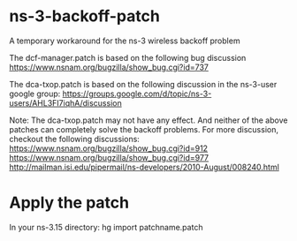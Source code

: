 ns-3-backoff-patch
==================

A temporary workaround for the ns-3 wireless backoff problem

The dcf-manager.patch is based on the following bug discussion
https://www.nsnam.org/bugzilla/show_bug.cgi?id=737

The dca-txop.patch is based on the following discussion in the ns-3-user google group:
https://groups.google.com/d/topic/ns-3-users/AHL3FI7iqhA/discussion

Note: The dca-txop.patch may not have any effect. And neither of the above patches can completely solve the backoff problems. For more discussion, checkout the following discussions:
https://www.nsnam.org/bugzilla/show_bug.cgi?id=912
https://www.nsnam.org/bugzilla/show_bug.cgi?id=977
http://mailman.isi.edu/pipermail/ns-developers/2010-August/008240.html

Apply the patch
===============

In your ns-3.15 directory:
hg import patchname.patch
